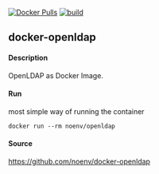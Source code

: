 [![Docker Pulls](https://badgen.net/docker/pulls/noenv/openldap)](https://hub.docker.com/r/noenv/openldap)
[![build](https://github.com/NoEnv/docker-openldap/actions/workflows/build.yml/badge.svg)](https://github.com/NoEnv/docker-openldap/actions/workflows/build.yml)

## docker-openldap

#### Description

OpenLDAP as Docker Image.

#### Run

most simple way of running the container

    docker run --rm noenv/openldap

#### Source

https://github.com/noenv/docker-openldap
